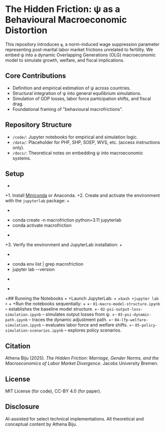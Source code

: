 # The Hidden Friction: ψ as a Behavioural Macroeconomic Distortion

This repository introduces `ψ`, a norm-induced wage suppression parameter representing post-marital labor market frictions unrelated to fertility. We embed ψ into a dynamic Overlapping Generations (OLG) macroeconomic model to simulate growth, welfare, and fiscal implications.
 
 ## Core Contributions
 - Definition and empirical estimation of ψ across countries.
 - Structural integration of ψ into general equilibrium simulations.
 - Simulation of GDP losses, labor force participation shifts, and fiscal drag.
 - Foundational framing of "behavioural macrofrictions".
 
 ## Repository Structure
 - `/code/`: Jupyter notebooks for empirical and simulation logic.
 - `/data/`: Placeholder for PHF, SHP, SOEP, WVS, etc. (access instructions only).
 - `/docs/`: Theoretical notes on embedding ψ into macroeconomic systems.
 
## Setup
+
+1. Install [Miniconda](https://docs.conda.io/en/latest/miniconda.html) or Anaconda.
+2. Create and activate the environment with the `jupyterlab` package:
+
+   ```bash
+   conda create -n macrofriction python=3.11 jupyterlab
+   conda activate macrofriction
+   ```
+3. Verify the environment and JupyterLab installation:
+
+   ```bash
+   conda env list | grep macrofriction
+   jupyter lab --version
+   ```
+
+## Running the Notebooks
+
+Launch JupyterLab:
+
+```bash
+jupyter lab
+```
+
+Run the notebooks sequentially:
+
+- `01-macro-model-structure.ipynb` – establishes the baseline model structure.
+- `02-psi-output-loss-simulation.ipynb` – simulates output losses from ψ.
+- `03-psi-dynamic-path.ipynb` – traces the dynamic adjustment path.
+- `04-lfp-welfare-simulation.ipynb` – evaluates labor force and welfare shifts.
+- `05-policy-simulation-scenarios.ipynb` – explores policy scenarios.

 ## Citation
 Athena Biju (2025). *The Hidden Friction: Marriage, Gender Norms, and the Macroeconomics of Labor Market Divergence.* Jacobs University Bremen.
 
 ## License
 MIT License (for code), CC-BY 4.0 (for paper).
 
 ## Disclosure
 AI-assisted for select technical implementations. All theoretical and conceptual content by Athena Biju.
